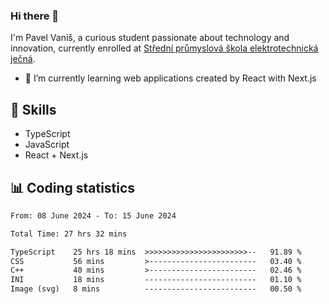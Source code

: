 ### Hi there 👋
I'm Pavel Vaniš, a curious student passionate about technology and innovation, currently enrolled at [Střední průmyslová škola elektrotechnická ječná](https://www.spsejecna.cz/).

- 🌱 I’m currently learning web applications created by React with Next.js

## 🧠 Skills
- TypeScript
- JavaScript
- React + Next.js


## 📊 Coding statistics
<!--START_SECTION:waka-->

```txt
From: 08 June 2024 - To: 15 June 2024

Total Time: 27 hrs 32 mins

TypeScript    25 hrs 18 mins  >>>>>>>>>>>>>>>>>>>>>>>--   91.89 %
CSS           56 mins         >------------------------   03.40 %
C++           40 mins         >------------------------   02.46 %
INI           18 mins         -------------------------   01.10 %
Image (svg)   8 mins          -------------------------   00.50 %
```

<!--END_SECTION:waka-->
